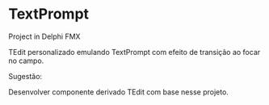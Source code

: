# TextPrompt
Project in Delphi FMX

  TEdit personalizado emulando TextPrompt com efeito de transição ao focar no campo.

Sugestão:

  Desenvolver componente derivado TEdit com base nesse projeto.
